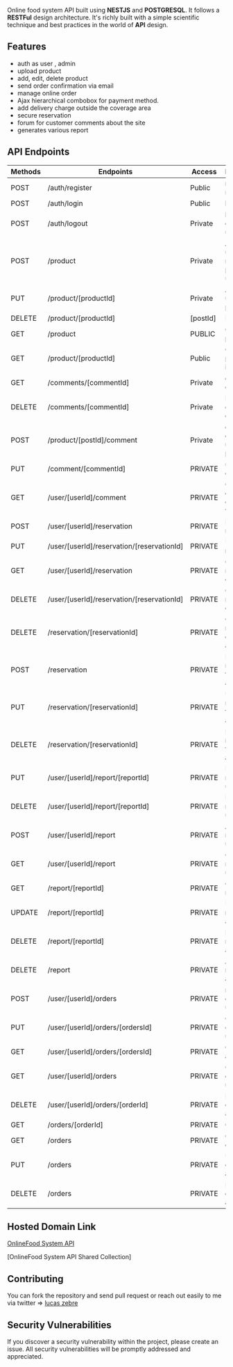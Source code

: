 Online food system API built using **NESTJS** and **POSTGRESQL**. It follows a **RESTFul** design architecture. It's richly built with a simple scientific technique and best practices in the world of **API** design.

## Features
- auth as user , admin 
- upload product 
- add, edit, delete product
- send order confirmation via email
- manage online order
- Ajax hierarchical combobox for payment method.
- add delivery charge outside the coverage area
- secure reservation
- forum for customer comments about the site
- generates various report

## API Endpoints

| Methods | Endpoints                          | Access  | Description                              |
| ------- | ---------------------------------- | ------- | ---------------------------------------- |
| POST     | /auth/register                         | Public | register a new user                         |
 POST     | /auth/login                         | Public | login a user               | POST     | /GET        | /auth/profile                         | Private | get the profile of user currently connected               
|POST     | /auth/logout                         | Private | logout the current user                      |
| POST  | /product                          | Private | Admin upload a new product  user                            |
| PUT    | /product/[productId]                  | Private |  Admin update a product                   |
| DELETE    | /product/[productId] |[postId]             | Private | Admin Delete a product 
| GET| /product                 | PUBLIC | Get all the product   
| GET | /product/[productId]                   | Public | Get one product information 
| GET | /comments/[commentId]                  | Private | get a one comment
| DELETE  | /comments/[commentId]                         | Private | Delete the current comment |
POST | /product/[postId]/comment                  | Private | create a comment under a plate
| PUT | /comment/[commentId]              | PRIVATE | update the comment
| GET | /user/[userId]/comment              | PRIVATE | GET All the comments of the user who is login
| POST | /user/[userId]/reservation             | PRIVATE | Make a reservation 
| PUT | /user/[userId]/reservation/[reservationId]             | PRIVATE | Update the  reservation 
| GET | /user/[userId]/reservation             | PRIVATE | Get all the reservation of a user 
| DELETE | /user/[userId]/reservation/[reservationId]            | PRIVATE | Cancel the reservation of user
| DELETE | /reservation/[reservationId]            | PRIVATE | Cancel the reservation of user as admin
| POST | /reservation           | PRIVATE | Make a reservation for a user as admin
| PUT | /reservation/[reservationId]          | PRIVATE |Update a reservation for a user as admin
| DELETE | /reservation/[reservationId]          | PRIVATE |Delete a reservation for a user as admin
| PUT| /user/[userId]/report/[reportId]          | PRIVATE |Update a report as a user 
| DELETE | /user/[userId]/report/[reportId]          | PRIVATE |Delete a report as a user 
| POST | /user/[userId]/report          | PRIVATE |Add a report as a user 
| GET | /user/[userId]/report          | PRIVATE |Get all the report of a user 
| GET | /report/[reportId]          | PRIVATE |Get one report  
| UPDATE | /report/[reportId]          | PRIVATE |Update one report  as admin
| DELETE | /report/[reportId]          | PRIVATE |Delete one report  as admin
| DELETE | /report       | PRIVATE |Add one report  as admin
| POST | /user/[userId]/orders       | PRIVATE | make a order as a user
| PUT | /user/[userId]/orders/[ordersId]       | PRIVATE | Change a order as a user
| GET | /user/[userId]/orders/[ordersId]       | PRIVATE | Get a order as a user
| GET | /user/[userId]/orders      | PRIVATE | Get all the order of a user
| DELETE | /user/[userId]/orders/[orderId]      | PRIVATE | Delete a order of as a user
| GET | /orders/[orderId]      | PRIVATE | GET a order 
| GET | /orders     | PRIVATE | GET all the order 
| PUT | /orders     | PRIVATE | Update a order as admin 
| DELETE | /orders     | PRIVATE |Delete a order as admin 


                      

## Hosted Domain Link

[OnlineFood System API]()




[OnlineFood System API Shared Collection]

## Contributing

You can fork the repository and send pull request or reach out easily to me via twitter => [lucas zebre](https://twitter.com/ZebreLucas)

## Security Vulnerabilities

If you discover a security vulnerability within the project, please create an issue. All security vulnerabilities will be promptly addressed and appreciated.